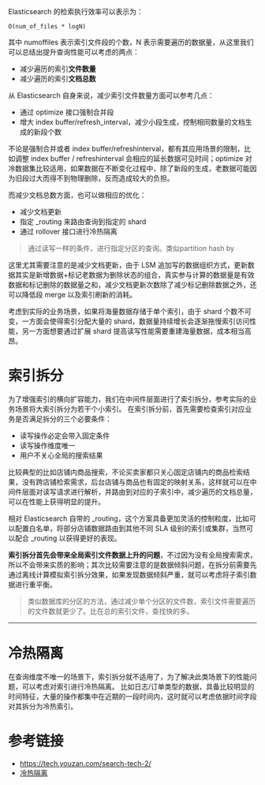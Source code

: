 
Elasticsearch 的检索执行效率可以表示为：

`O(num_of_files * logN)`

其中 numoffiles 表示索引文件段的个数，N 表示需要遍历的数据量，从这里我们可以总结出提升查询性能可以考虑的两点：

- 减少遍历的索引**文件数量**
- 减少遍历的索引**文档总数**

从 Elasticsearch 自身来说，减少索引文件数量方面可以参考几点：

- 通过 optimize 接口强制合并段
- 增大 index buffer/refresh_interval，减少小段生成，控制相同数量的文档生成的新段个数

不论是强制合并或者 index buffer/refreshinterval，都有其应用场景的限制，比如调整 index buffer / refreshinterval 会相应的延长数据可见时间；optimize 对冷数据集比较适用，如果数据在不断变化过程中，除了新段的生成，老数据可能因为旧段过大而得不到物理删除，反而造成较大的负担。

而减少文档总数方面，也可以做相应的优化：

- 减少文档更新
- 指定 _routing 来路由查询到指定的 shard
- 通过 rollover 接口进行冷热隔离

> 通过读写一样的条件，进行指定分区的查询。类似partition hash by 

这里尤其需要注意的是减少文档更新，由于 LSM 追加写的数据组织方式，更新数据其实是新增数据+标记老数据为删除状态的组合，真实参与计算的数据量是有效数据和标记删除的数据量之和，减少文档更新次数除了减少标记删除数据之外，还可以降低段 merge 以及索引刷新的消耗。

考虑到实际的业务场景，如果将海量数据存储于单个索引，由于 shard 个数不可变，一方面会使得索引分配大量的 shard，数据量持续增长会逐渐拖慢索引访问性能，另一方面想要通过扩展 shard 提高读写性能需要重建海量数据，成本相当高昂。

# 索引拆分
为了增强索引的横向扩容能力，我们在中间件层面进行了索引拆分，参考实际的业务场景将大索引拆分为若干个小索引。 在索引拆分前，首先需要检查索引对应业务是否满足拆分的三个必要条件：

- 读写操作必定会带入固定条件
- 读写操作维度唯一
- 用户不关心全局的搜索结果

比较典型的比如店铺内商品搜索，不论买卖家都只关心固定店铺内的商品检索结果，没有跨店铺检索需求，后台店铺与商品也有固定的映射关系，这样就可以在中间件层面对读写请求进行解析，并路由到对应的子索引中，减少遍历的文档总量，可以在性能上获得明显的提升。


相对 Elasticsearch 自带的 _routing，这个方案具备更加灵活的控制粒度，比如可以配置白名单，将部分店铺数据路由到其他不同 SLA 级别的索引或集群，当然可以配合 _routing 以获得更好的表现。

**索引拆分首先会带来全局索引文件数据上升的问题**，不过因为没有全局搜索需求，所以不会带来实质的影响；其次比较需要注意的是数据倾斜问题，在拆分前需要先通过离线计算模拟索引拆分效果，如果发现数据倾斜严重，就可以考虑将子索引数据进行重平衡。

> 类似数据库的分区的方法，通过减少单个分区的文件数，索引文件需要遍历的文件数就更少了。比在总的索引文件，查找快的多。

---

# 冷热隔离
在查询维度不唯一的场景下，索引拆分就不适用了，为了解决此类场景下的性能问题，可以考虑对索引进行冷热隔离。 比如日志/订单类型的数据，具备比较明显的时间特征，大量的操作都集中在近期的一段时间内，这时就可以考虑依据时间字段对其拆分为冷热索引。

# 参考链接

- https://tech.youzan.com/search-tech-2/
- [冷热隔离](冷热隔离.md)
